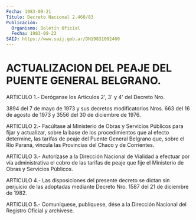 ```yaml
---
Fecha: 1983-09-21
Título: Decreto Nacional 2.460/83
Publicación:
  Organismo: Boletín Oficial
  Fecha: 1983-09-23
SAIJ: https://www.saij.gob.ar/DN19831002460
---
```

# ACTUALIZACION DEL PEAJE DEL PUENTE GENERAL BELGRANO.

<a id="1"></a>
ARTICULO  1.-  Deróganse los Artículos 2', 3' y 4' del Decreto Nro.

3894 del 7 de mayo  de 1973 y sus decretos modificatorios Nros. 663 del 16 de agosto de 1973  y  3556  del  30  de  diciembre  de 1976.

<a id="2"></a>
ARTICULO  2.- Facúltase al Ministerio de Obras y Servicios Públicos para fijar  y  actualizar,  sobre la base de los procedimientos que al  efecto  determine, las tarifas  de  peaje  del  Puente  General Belgrano que,  sobre  el  Río  Paraná,  vincula  las Provincias del Chaco y de Corrientes.

<a id="3"></a>
ARTICULO  3.-  Autorízase  a  la  Dirección  Nacional de Vialidad a efectuar por vía administrativa el cobro de las  tarifas  de  peaje que fije el Ministerio de Obras y Servicios Públicos.

<a id="4"></a>
ARTICULO  4.-  Las disposiciones del presente decreto se dictan sin perjuicio de las  adoptadas  mediante  Decreto  Nro. 1587 del 21 de diciembre de 1982.

<a id="5"></a>
ARTICULO  5.- Comuníquese, publíquese, dése a la Dirección Nacional del Registro Oficial y archívese.